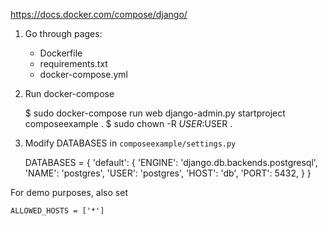 https://docs.docker.com/compose/django/

1. Go through pages:
    - Dockerfile
    - requirements.txt
    - docker-compose.yml

2. Run docker-compose

    $ sudo docker-compose run web django-admin.py startproject composeexample .
    $ sudo chown -R $USER:$USER .

3. Modify DATABASES in `composeexample/settings.py`

    DATABASES = {
        'default': {
            'ENGINE': 'django.db.backends.postgresql',
            'NAME': 'postgres',
            'USER': 'postgres',
            'HOST': 'db',
            'PORT': 5432,
        }
    }

  For demo purposes, also set

    ALLOWED_HOSTS = ['*']
